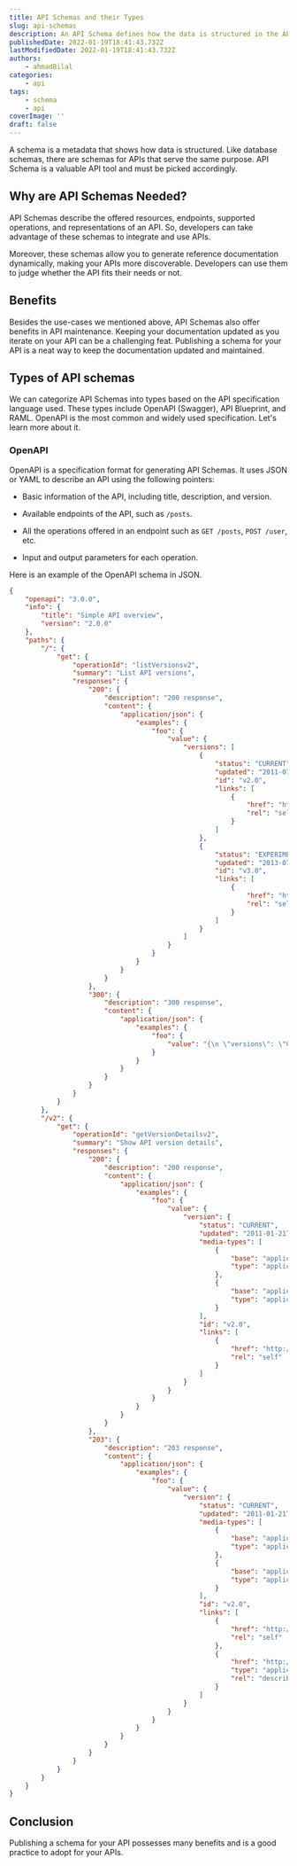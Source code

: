 ```yaml
---
title: API Schemas and their Types
slug: api-schemas
description: An API Schema defines how the data is structured in the API implementation. This information is useful for the developers to interact with an API and its endpoints.
publishedDate: 2022-01-19T18:41:43.732Z
lastModifiedDate: 2022-01-19T18:41:43.732Z
authors:
    - ahmadBilal
categories:
    - api
tags:
    - schema
    - api
coverImage: ''
draft: false
---
```


<Lead>

A schema is a metadata that shows how data is structured. Like database schemas, there are schemas for APIs that serve the same purpose. API Schema is a valuable API tool and must be picked accordingly.

</Lead>

## Why are API Schemas Needed?

API Schemas describe the offered resources, endpoints, supported operations, and representations of an API. So, developers can take advantage of these schemas to integrate and use APIs.

Moreover, these schemas allow you to generate reference documentation dynamically, making your APIs more discoverable. Developers can use them to judge whether the API fits their needs or not.

## Benefits

Besides the use-cases we mentioned above, API Schemas also offer benefits in API maintenance. Keeping your documentation updated as you iterate on your API can be a challenging feat. Publishing a schema for your API is a neat way to keep the documentation updated and maintained.

## Types of API schemas

We can categorize API Schemas into types based on the API specification language used. These types include OpenAPI (Swagger), API Blueprint, and RAML. OpenAPI is the most common and widely used specification. Let's learn more about it.

### OpenAPI

OpenAPI is a specification format for generating API Schemas. It uses JSON or YAML to describe an API using the following pointers:

-   Basic information of the API, including title, description, and version.

-   Available endpoints of the API, such as `/posts`.

-   All the operations offered in an endpoint such as `GET /posts`, `POST /user`, etc.

-   Input and output parameters for each operation.

Here is an example of the OpenAPI schema in JSON.

```json
{
	"openapi": "3.0.0",
	"info": {
		"title": "Simple API overview",
		"version": "2.0.0"
	},
	"paths": {
		"/": {
			"get": {
				"operationId": "listVersionsv2",
				"summary": "List API versions",
				"responses": {
					"200": {
						"description": "200 response",
						"content": {
							"application/json": {
								"examples": {
									"foo": {
										"value": {
											"versions": [
												{
													"status": "CURRENT",
													"updated": "2011-01-21T11:33:21Z",
													"id": "v2.0",
													"links": [
														{
															"href": "http://127.0.0.1:8774/v2/",
															"rel": "self"
														}
													]
												},
												{
													"status": "EXPERIMENTAL",
													"updated": "2013-07-23T11:33:21Z",
													"id": "v3.0",
													"links": [
														{
															"href": "http://127.0.0.1:8774/v3/",
															"rel": "self"
														}
													]
												}
											]
										}
									}
								}
							}
						}
					},
					"300": {
						"description": "300 response",
						"content": {
							"application/json": {
								"examples": {
									"foo": {
										"value": "{\n \"versions\": \"CURRENT\""
									}
								}
							}
						}
					}
				}
			}
		},
		"/v2": {
			"get": {
				"operationId": "getVersionDetailsv2",
				"summary": "Show API version details",
				"responses": {
					"200": {
						"description": "200 response",
						"content": {
							"application/json": {
								"examples": {
									"foo": {
										"value": {
											"version": {
												"status": "CURRENT",
												"updated": "2011-01-21T11:33:21Z",
												"media-types": [
													{
														"base": "application/xml",
														"type": "application/vnd.openstack.compute+xml;version=2"
													},
													{
														"base": "application/json",
														"type": "application/vnd.openstack.compute+json;version=2"
													}
												],
												"id": "v2.0",
												"links": [
													{
														"href": "http://127.0.0.1:8774/v2/",
														"rel": "self"
													}
												]
											}
										}
									}
								}
							}
						}
					},
					"203": {
						"description": "203 response",
						"content": {
							"application/json": {
								"examples": {
									"foo": {
										"value": {
											"version": {
												"status": "CURRENT",
												"updated": "2011-01-21T11:33:21Z",
												"media-types": [
													{
														"base": "application/xml",
														"type": "application/vnd.openstack.compute+xml;version=2"
													},
													{
														"base": "application/json",
														"type": "application/vnd.openstack.compute+json;version=2"
													}
												],
												"id": "v2.0",
												"links": [
													{
														"href": "http://23.253.228.211:8774/v2/",
														"rel": "self"
													},
													{
														"href": "http://docs.openstack.org/api/openstack-compute/2/wadl/os-compute-2.wadl",
														"type": "application/vnd.sun.wadl+xml",
														"rel": "describedby"
													}
												]
											}
										}
									}
								}
							}
						}
					}
				}
			}
		}
	}
}
```

## Conclusion

Publishing a schema for your API possesses many benefits and is a good practice to adopt for your APIs.
